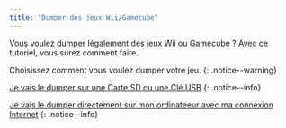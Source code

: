 ```yaml
---
title: "Dumper des jeux Wii/Gamecube"
---
```


Vous voulez dumper légalement des jeux Wii ou Gamecube ? Avec ce tutoriel, vous surez comment faire.

Choisissez comment vous voulez dumper votre jeu.
{: .notice--warning}

[Je vais le dumper sur une Carte SD ou une Clé USB](CleanRip)
{: .notice--info}

[Je vais le dumper directement sur mon ordinateeur avec ma connexion Internet](dump-smb)
{: .notice--info}
